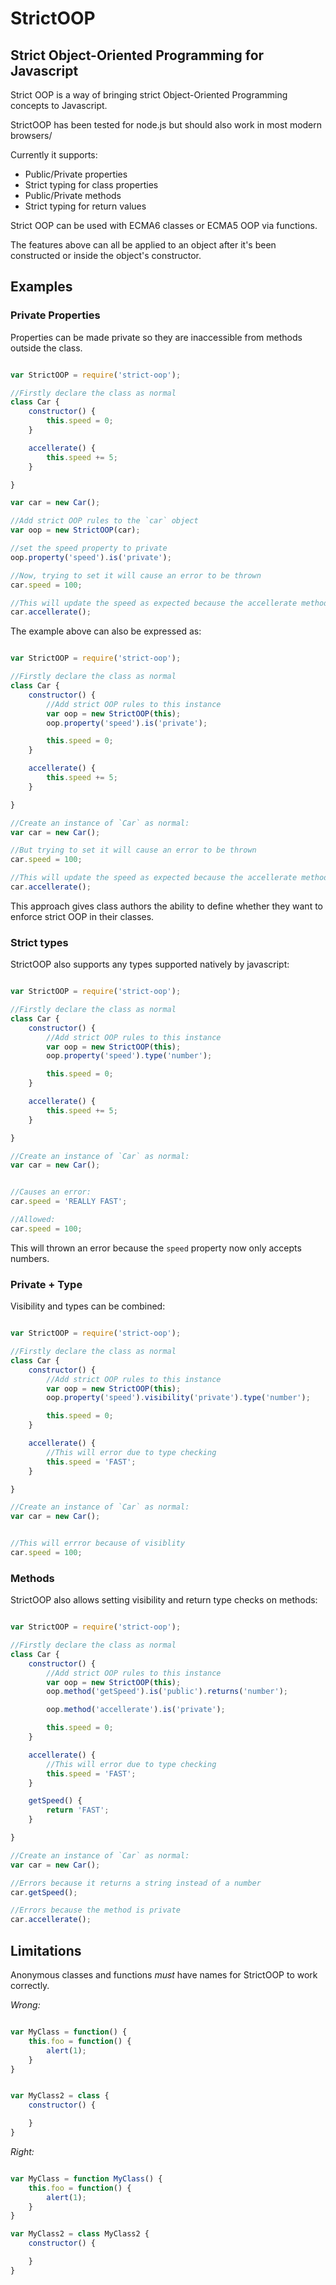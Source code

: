 # StrictOOP

## Strict Object-Oriented Programming for Javascript

Strict OOP is a way of bringing strict Object-Oriented Programming concepts to Javascript. 

StrictOOP has been tested for node.js but should also work in most modern browsers/

Currently it supports:

- Public/Private properties
- Strict typing for class properties
- Public/Private methods
- Strict typing for return values

Strict OOP can be used with ECMA6 classes or ECMA5 OOP via functions.

The features above can all be applied to an object after it's been constructed or inside the object's constructor.


## Examples

### Private Properties

Properties can be made private so they are inaccessible from methods outside the class.

```js

var StrictOOP = require('strict-oop');

//Firstly declare the class as normal
class Car {
	constructor() {
		this.speed = 0;
	}

	accellerate() {
		this.speed += 5;
	}

}

var car = new Car();

//Add strict OOP rules to the `car` object
var oop = new StrictOOP(car);

//set the speed property to private
oop.property('speed').is('private');

//Now, trying to set it will cause an error to be thrown
car.speed = 100;

//This will update the speed as expected because the accellerate method is inside the class
car.accellerate();
```

The example above can also be expressed as:


```js

var StrictOOP = require('strict-oop');

//Firstly declare the class as normal
class Car {
	constructor() {
		//Add strict OOP rules to this instance
		var oop = new StrictOOP(this);
		oop.property('speed').is('private');

		this.speed = 0;
	}

	accellerate() {
		this.speed += 5;
	}

}

//Create an instance of `Car` as normal:
var car = new Car();

//But trying to set it will cause an error to be thrown
car.speed = 100;

//This will update the speed as expected because the accellerate method is inside the class
car.accellerate();

```

This approach gives class authors the ability to define whether they want to enforce strict OOP in their classes.


### Strict types

StrictOOP also supports any types supported natively by javascript:


```js

var StrictOOP = require('strict-oop');

//Firstly declare the class as normal
class Car {
	constructor() {
		//Add strict OOP rules to this instance
		var oop = new StrictOOP(this);
		oop.property('speed').type('number');

		this.speed = 0;
	}

	accellerate() {
		this.speed += 5;
	}

}

//Create an instance of `Car` as normal:
var car = new Car();


//Causes an error:
car.speed = 'REALLY FAST';

//Allowed:
car.speed = 100;
```

This will thrown an error because the `speed` property now only accepts numbers.

### Private + Type

Visibility and types can be combined:


```js

var StrictOOP = require('strict-oop');

//Firstly declare the class as normal
class Car {
	constructor() {
		//Add strict OOP rules to this instance
		var oop = new StrictOOP(this);
		oop.property('speed').visibility('private').type('number');

		this.speed = 0;
	}

	accellerate() {
		//This will error due to type checking
		this.speed = 'FAST';
	}

}

//Create an instance of `Car` as normal:
var car = new Car();


//This will errror because of visiblity
car.speed = 100;
```


### Methods

StrictOOP also allows setting visibility and return type checks on methods:


```js

var StrictOOP = require('strict-oop');

//Firstly declare the class as normal
class Car {
	constructor() {
		//Add strict OOP rules to this instance
		var oop = new StrictOOP(this);
		oop.method('getSpeed').is('public').returns('number');

		oop.method('accellerate').is('private');

		this.speed = 0;
	}

	accellerate() {
		//This will error due to type checking
		this.speed = 'FAST';
	}

	getSpeed() {
		return 'FAST';
	}

}

//Create an instance of `Car` as normal:
var car = new Car();

//Errors because it returns a string instead of a number
car.getSpeed();

//Errors because the method is private
car.accellerate();

```



## Limitations


Anonymous classes and functions *must* have names for StrictOOP to work correctly.


*Wrong:*

```js

var MyClass = function() {
	this.foo = function() {
		alert(1);
	}
}


var MyClass2 = class {
	constructor() {

	}
}

```

*Right:*

```js

var MyClass = function MyClass() {
	this.foo = function() {
		alert(1);
	}
}

var MyClass2 = class MyClass2 {
	constructor() {

	}
}

```
